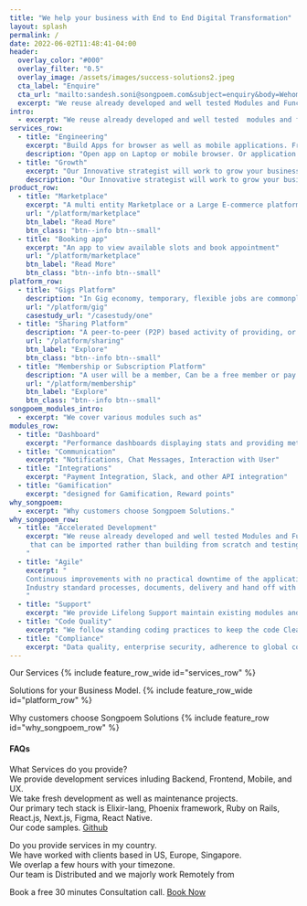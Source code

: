 ```yaml
---
title: "We help your business with End to End Digital Transformation"
layout: splash
permalink: /
date: 2022-06-02T11:48:41-04:00
header:
  overlay_color: "#000"
  overlay_filter: "0.5"
  overlay_image: /assets/images/success-solutions2.jpeg
  cta_label: "Enquire"
  cta_url: "mailto:sandesh.soni@songpoem.com&subject=enquiry&body=Wehomepage"
  excerpt: "We reuse already developed and well tested Modules and Functionalities, that can be imported rather than building from scratch and testing again."
intro: 
  - excerpt: "We reuse already developed and well tested  modules and functionalities, that can be imported rather than building from scratch and testing again."
services_row:
  - title: "Engineering"
    excerpt: "Build Apps for browser as well as mobile applications. Fresh App Development as well as Maintenance & Support."
    description: "Open app on Laptop or mobile browser. Or application for Android and iPhone. Fresh App Development and also provide Maintenance & Support for your existing project."
  - title: "Growth"
    excerpt: "Our Innovative strategist will work to grow your business and revenue. Retain old customers longer and add new customers."
    description: "Our Innovative strategist will work to grow your business and revenue. Retain old customers longer and add new customers."
product_row:
  - title: "Marketplace"
    excerpt: "A multi entity Marketplace or a Large E-commerce platform"
    url: "/platform/marketplace"
    btn_label: "Read More"
    btn_class: "btn--info btn--small"
  - title: "Booking app"
    excerpt: "An app to view available slots and book appointment"
    url: "/platform/marketplace"
    btn_label: "Read More"
    btn_class: "btn--info btn--small"
platform_row:
  - title: "Gigs Platform"
    description: "In Gig economy, temporary, flexible jobs are commonplace and companies tend to hire independent contractors and freelancers instead of full-time employees."
    url: "/platform/gig"
    casestudy_url: "/casestudy/one"
  - title: "Sharing Platform"
    description: "A peer-to-peer (P2P) based activity of providing, or sharing access to goods and services, usually short term."
    url: "/platform/sharing"
    btn_label: "Explore"
    btn_class: "btn--info btn--small"
  - title: "Membership or Subscription Platform"
    description: "A user will be a member, Can be a free member or pay a subscription fee to access premium services. The goal will be to ensure member is using the platform."
    url: "/platform/membership"
    btn_label: "Explore"
    btn_class: "btn--info btn--small"
songpoem_modules_intro: 
  - excerpt: "We cover various modules such as"
modules_row:
  - title: "Dashboard"
    excerpt: "Performance dashboards displaying stats and providing metadata for further analytics."
  - title: "Communication"
    excerpt: "Notifications, Chat Messages, Interaction with User"
  - title: "Integrations"
    excerpt: "Payment Integration, Slack, and other API integration"
  - title: "Gamification"
    excerpt: "designed for Gamification, Reward points"
why_songpoem:
  - excerpt: "Why customers choose Songpoem Solutions."
why_songpoem_row:
  - title: "Accelerated Development"
    excerpt: "We reuse already developed and well tested Modules and Functionalities,
     that can be imported rather than building from scratch and testing again.
    "
  - title: "Agile"
    excerpt: "
    Continuous improvements with no practical downtime of the application.
    Industry standard processes, documents, delivery and hand off with play book
    "
  - title: "Support"
    excerpt: "We provide Lifelong Support maintain existing modules and future additions."
  - title: "Code Quality"
    excerpt: "We follow standing coding practices to keep the code Clean and Modular. We do write **unit tests** and integration tests and maintain maximum code coverage."
  - title: "Compliance"
    excerpt: "Data quality, enterprise security, adherence to global compliances - whatever relevant to your area."
---
```

<!-- {% include feature_row id="intro" type="center" %} -->
Our Services
{% include feature_row_wide id="services_row" %}

Solutions for your Business Model.
{% include feature_row_wide id="platform_row" %}

<!-- We reuse already developed and well tested Modules and Functionalities, that can be imported rather than building from scratch and testing again.
{% include feature_row id="modules_row" %} -->

<!-- Technologies we use
{% include feature_row id="technology_row" %} -->

Why customers choose Songpoem Solutions
{% include feature_row id="why_songpoem_row" %}

#### FAQs

What Services do you provide?  
We provide development services inluding Backend, Frontend, Mobile, and UX.  
We take fresh development as well as maintenance projects.  
Our primary tech stack is Elixir-lang, Phoenix framework, Ruby on Rails, React.js, Next.js, Figma, React Native.  
Our code samples. [Github](https://github.com/orgs/SongpoemSol/repositories)

Do you provide services in my country.  
We have worked with clients based in US, Europe, Singapore.  
We overlap a few hours with your timezone.  
Our team is Distributed and we majorly work Remotely from

Book a free 30 minutes Consultation call.  [Book Now](mailto:sandesh.soni@songpoem.com)
